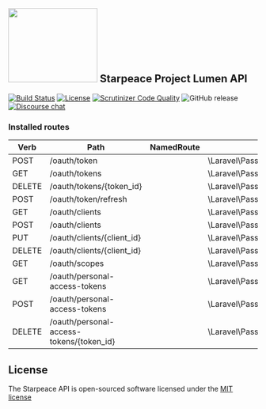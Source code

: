 <img src="https://github.com/ronappleton/starpeace-public-documents/blob/master/starpeace-logo.png" width="180px" height="150px"> Starpeace Project Lumen API  
-----------------------------------------------------------------------------------------------------------------
[![Build Status](https://travis-ci.org/starpeace-project/starpeace-lumen-api-interface.svg?branch=master)](https://travis-ci.org/starpeace-project/starpeace-lumen-api-interface)
[![License](https://poser.pugx.org/laravel/lumen-framework/license.svg)](https://packagist.org/packages/laravel/lumen-framework) [![Scrutinizer Code Quality](https://scrutinizer-ci.com/g/starpeace-project/starpeace-lumen-api-interface/badges/quality-score.png?b=master)](https://scrutinizer-ci.com/g/starpeace-project/starpeace-lumen-api-interface/) 
![GitHub release](https://img.shields.io/badge/Release-v0.0.1-brightgreen.svg) [![Discourse chat](https://img.shields.io/badge/Discourse-Chat-blue.svg)](https://discord.gg/TF9Bmsj)




### Installed routes

Verb | Path | NamedRoute | Controller | Action | Middleware
--- | --- | --- | --- | --- | ---
POST   | /oauth/token                             |            | \Laravel\Passport\Http\Controllers\AccessTokenController           | issueToken | -
GET    | /oauth/tokens                            |            | \Laravel\Passport\Http\Controllers\AuthorizedAccessTokenController | forUser    | auth
DELETE | /oauth/tokens/{token_id}                 |            | \Laravel\Passport\Http\Controllers\AuthorizedAccessTokenController | destroy    | auth
POST   | /oauth/token/refresh                     |            | \Laravel\Passport\Http\Controllers\TransientTokenController        | refresh    | auth
GET    | /oauth/clients                           |            | \Laravel\Passport\Http\Controllers\ClientController                | forUser    | auth
POST   | /oauth/clients                           |            | \Laravel\Passport\Http\Controllers\ClientController                | store      | auth
PUT    | /oauth/clients/{client_id}               |            | \Laravel\Passport\Http\Controllers\ClientController                | update     | auth
DELETE | /oauth/clients/{client_id}               |            | \Laravel\Passport\Http\Controllers\ClientController                | destroy    | auth
GET    | /oauth/scopes                            |            | \Laravel\Passport\Http\Controllers\ScopeController                 | all        | auth
GET    | /oauth/personal-access-tokens            |            | \Laravel\Passport\Http\Controllers\PersonalAccessTokenController   | forUser    | auth
POST   | /oauth/personal-access-tokens            |            | \Laravel\Passport\Http\Controllers\PersonalAccessTokenController   | store      | auth
DELETE | /oauth/personal-access-tokens/{token_id} |            | \Laravel\Passport\Http\Controllers\PersonalAccessTokenController   | destroy    | auth

## License

The Starpeace API is open-sourced software licensed under the [MIT license](http://opensource.org/licenses/MIT)
